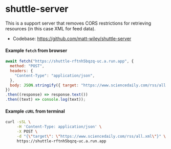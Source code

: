 # shuttle-server

This is a support server that removes CORS restrictions for retrieving resources (in this case XML for feed data).

- Codebase: https://github.com/matt-wiley/shuttle-server

#### Example `fetch` from browser

```javascript
await fetch("https://shuttle-rftnh5bqzq-uc.a.run.app", {
  method: "POST",
  headers: {
    "Content-Type": "application/json",
  },
  body: JSON.stringify({ target: "https://www.sciencedaily.com/rss/all.xml" }),
})
.then((response) => response.text())
.then((text) => console.log(text));
```

#### Example `cURL` from terminal

```bash
curl -sSL \
     -H 'Content-Type: application/json' \
     -X POST \
     -d "{\"target\": \"https://www.sciencedaily.com/rss/all.xml\"}" \
     https://shuttle-rftnh5bqzq-uc.a.run.app
```